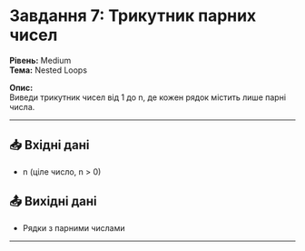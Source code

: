 # Завдання 7: Трикутник парних чисел

**Рівень:** Medium  
**Тема:** Nested Loops  

**Опис:**  
Виведи трикутник чисел від 1 до n, де кожен рядок містить лише парні числа.

---

## 📥 Вхідні дані
- n (ціле число, n > 0)

## 📤 Вихідні дані
- Рядки з парними числами

---